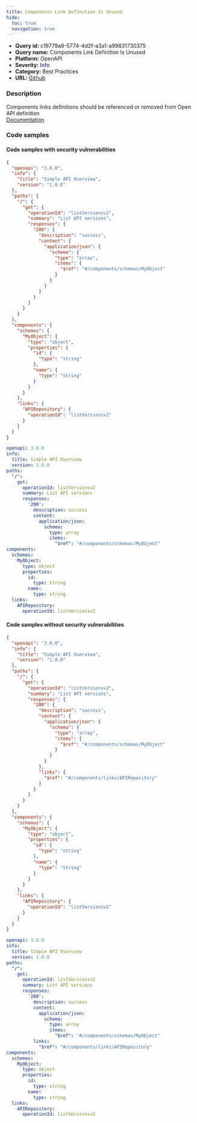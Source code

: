 ```yaml
---
title: Components Link Definition Is Unused
hide:
  toc: true
  navigation: true
---
```


<style>
  .highlight .hll {
    background-color: #ff171742;
  }
  .md-content {
    max-width: 1100px;
    margin: 0 auto;
  }
</style>

-   **Query id:** c19779a9-5774-4d2f-a3a1-a99831730375
-   **Query name:** Components Link Definition Is Unused
-   **Platform:** OpenAPI
-   **Severity:** <span style="color:#00C">Info</span>
-   **Category:** Best Practices
-   **URL:** [Github](https://github.com/Checkmarx/kics/tree/master/assets/queries/openAPI/3.0/components_link_definition_unused)

### Description
Components links definitions should be referenced or removed from Open API definition<br>
[Documentation](https://swagger.io/specification/#components-object)

### Code samples
#### Code samples with security vulnerabilities
```json title="Postitive test num. 1 - json file" hl_lines="45"
{
  "openapi": "3.0.0",
  "info": {
    "title": "Simple API Overview",
    "version": "1.0.0"
  },
  "paths": {
    "/": {
      "get": {
        "operationId": "listVersionsv2",
        "summary": "List API versions",
        "responses": {
          "200": {
            "description": "success",
            "content": {
              "application/json": {
                "schema": {
                  "type": "array",
                  "items": {
                    "$ref": "#/components/schemas/MyObject"
                  }
                }
              }
            }
          }
        }
      }
    }
  },
  "components": {
    "schemas": {
      "MyObject": {
        "type": "object",
        "properties": {
          "id": {
            "type": "string"
          },
          "name": {
            "type": "string"
          }
        }
      }
    },
    "links": {
      "APIRepository": {
        "operationId": "listVersionsv2"
      }
    }
  }
}

```
```yaml title="Postitive test num. 2 - yaml file" hl_lines="29"
openapi: 3.0.0
info:
  title: Simple API Overview
  version: 1.0.0
paths:
  "/":
    get:
      operationId: listVersionsv2
      summary: List API versions
      responses:
        '200':
          description: success
          content:
            application/json:
              schema:
                type: array
                items:
                  "$ref": "#/components/schemas/MyObject"
components:
  schemas:
    MyObject:
      type: object
      properties:
        id:
          type: string
        name:
          type: string
  links:
    APIRepository:
      operationId: listVersionsv2

```


#### Code samples without security vulnerabilities
```json title="Negative test num. 1 - json file"
{
  "openapi": "3.0.0",
  "info": {
    "title": "Simple API Overview",
    "version": "1.0.0"
  },
  "paths": {
    "/": {
      "get": {
        "operationId": "listVersionsv2",
        "summary": "List API versions",
        "responses": {
          "200": {
            "description": "success",
            "content": {
              "application/json": {
                "schema": {
                  "type": "array",
                  "items": {
                    "$ref": "#/components/schemas/MyObject"
                  }
                }
              }
            },
            "links": {
              "$ref": "#/components/links/APIRepository"
            }
          }
        }
      }
    }
  },
  "components": {
    "schemas": {
      "MyObject": {
        "type": "object",
        "properties": {
          "id": {
            "type": "string"
          },
          "name": {
            "type": "string"
          }
        }
      }
    },
    "links": {
      "APIRepository": {
        "operationId": "listVersionsv2"
      }
    }
  }
}

```
```yaml title="Negative test num. 2 - yaml file"
openapi: 3.0.0
info:
  title: Simple API Overview
  version: 1.0.0
paths:
  "/":
    get:
      operationId: listVersionsv2
      summary: List API versions
      responses:
        '200':
          description: success
          content:
            application/json:
              schema:
                type: array
                items:
                  "$ref": "#/components/schemas/MyObject"
          links:
            "$ref": "#/components/links/APIRepository"
components:
  schemas:
    MyObject:
      type: object
      properties:
        id:
          type: string
        name:
          type: string
  links:
    APIRepository:
      operationId: listVersionsv2

```
